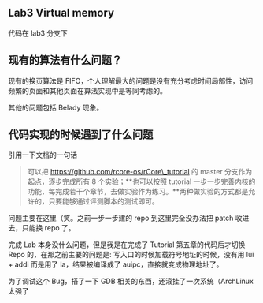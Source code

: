 ## Lab3 Virtual memory

代码在 lab3 分支下

## 现有的算法有什么问题？

现有的换页算法是 FIFO，个人理解最大的问题是没有充分考虑时间局部性，访问频繁的页面和其他页面在算法实现中是等同考虑的。

其他的问题包括 Belady 现象。

## 代码实现的时候遇到了什么问题

引用一下文档的一句话

> 可以把 https://github.com/rcore-os/rCore\_tutorial 的 master 分支作为起点，逐步完成所有 8 个实验；**也可以按照 tutorial 一步一步完善内核的功能，每完成若干个章节，去做实验作为练习。**两种做实验的方式都是允许的，只要能够通过评测脚本的测试即可。

问题主要在这里（笑。之前一步一步建的 repo 到这里完全没办法把 patch 收进去，只能换 repo 了。

完成 Lab 本身没什么问题，但是我是在完成了 Tutorial 第五章的代码后才切换 Repo 的，在那之前主要的问题是: 写入口的时候加载符号地址的时候，没有用 lui + addi 而是用了 la，结果被编译成了 auipc，直接就变成物理地址了。

为了调试这个 Bug，搭了一下 GDB 相关的东西，还滚挂了一次系统（ArchLinux 太强了
